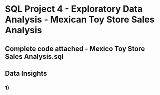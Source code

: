 # SQL Project 4 - Exploratory Data Analysis - Mexican Toy Store Sales Analysis

## Complete code attached - Mexico Toy Store Sales Analysis.sql

## Data Insights

### 1) 

